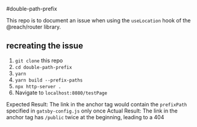 #double-path-prefix


This repo is to document an issue when using the `useLocation` hook of the @reach/router library.

## recreating the issue

1. `git clone` this repo
2. `cd double-path-prefix`
3. `yarn`
4. `yarn build --prefix-paths`
5. `npx http-server .`
6. Navigate to `localhost:8080/testPage`

Expected Result: The link in the anchor tag would contain the `prefixPath` specified in `gatsby-config.js` only once
Actual Result: The link in the anchor tag has `/public` twice at the beginning, leading to a 404

